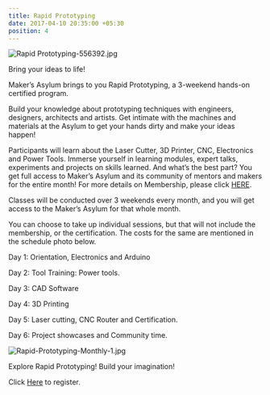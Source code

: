 ```yaml
---
title: Rapid Prototyping
date: 2017-04-10 20:35:00 +05:30
position: 4
---
```


![Rapid Prototyping-556392.jpg](/uploads/Rapid%20Prototyping-556392.jpg)

Bring your ideas to life!

Maker’s Asylum brings to you Rapid Prototyping, a 3-weekend hands-on certified program.

Build your knowledge about prototyping techniques with engineers, designers, architects and artists. Get intimate with the machines and materials at the Asylum to get your hands dirty and make your ideas happen!

Participants will learn about the Laser Cutter, 3D Printer, CNC, Electronics and Power Tools. Immerse yourself in learning modules, expert talks, experiments and projects on skills learned. And what’s the best part? You get full access to Maker’s Asylum and its community of mentors and makers for the entire month! For more details on Membership, please click [HERE](/membership).

Classes will be conducted over 3 weekends every month, and you will get access to the Maker’s Asylum for that whole month.

You can choose to take up individual sessions, but that will not include the membership, or the certification. The costs for the same are mentioned in the schedule photo below.

Day 1: Orientation, Electronics and Arduino

Day 2: Tool Training: Power tools.

Day 3: CAD Software

Day 4: 3D Printing

Day 5: Laser cutting, CNC Router and Certification.

Day 6: Project showcases and Community time.

![Rapid-Prototyping-Monthly-1.jpg](/uploads/Rapid-Prototyping-Monthly-1.jpg)

Explore Rapid Prototyping! Build your imagination!

Click [Here](https://www.instamojo.com/MakersAsylum/rapid-prototyping-b8d6a/) to register.